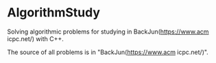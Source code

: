 # AlgorithmStudy
Solving algorithmic problems for studying in BackJun(https://www.acm icpc.net/) with C++.

The source of all problems is in "BackJun(https://www.acm icpc.net/)".
